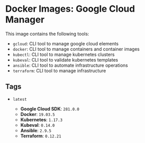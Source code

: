 # Docker Images: Google Cloud Manager

This image contains the following tools:

- `gcloud`: CLI tool to manage google cloud elements
- `docker`: CLI tool to manage containers and container images
- `kubectl`: CLI tool to manage kubernetes clusters
- `kubeval`: CLI tool to validate kubernetes templates
- `ansible`: CLI tool to automate infrastructure operations
- `terraform`: CLI tool to manage infrastructure

## Tags

- `latest`

  - **Google Cloud SDK**: `281.0.0`
  - **Docker**: `19.03.5`
  - **Kubernetes**: `1.17.3`
  - **Kubeval**: `0.14.0`
  - **Ansible**: `2.9.5`
  - **Terraform**: `0.12.21`
